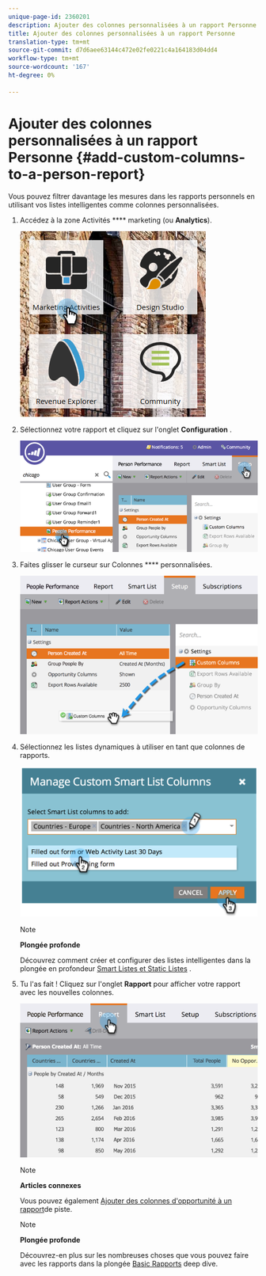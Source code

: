 ```yaml
---
unique-page-id: 2360201
description: Ajouter des colonnes personnalisées à un rapport Personne - Documents marketing - Documentation du produit
title: Ajouter des colonnes personnalisées à un rapport Personne
translation-type: tm+mt
source-git-commit: d7d6aee63144c472e02fe0221c4a164183d04dd4
workflow-type: tm+mt
source-wordcount: '167'
ht-degree: 0%

---
```



# Ajouter des colonnes personnalisées à un rapport Personne {#add-custom-columns-to-a-person-report}

Vous pouvez filtrer davantage les mesures dans les rapports [](http://docs.marketo.com/display/docs/basic+reporting) personnels en utilisant vos listes [](http://docs.marketo.com/display/docs/smart+lists+and+static+lists) intelligentes comme colonnes personnalisées.

1. Accédez à la zone Activités **** marketing (ou **Analytics**).

   ![](assets/ma-1.png)

1. Sélectionnez votre rapport et cliquez sur l&#39;onglet **Configuration** .

   ![](assets/two-1.png)

1. Faites glisser le curseur sur Colonnes **** personnalisées.

   ![](assets/three-1.png)

1. Sélectionnez les listes dynamiques à utiliser en tant que colonnes de rapports.

   ![](assets/image2014-9-16-16-3a39-3a34.png)

   >[!NOTE]
   >
   >**Plongée profonde**
   >
   >
   >Découvrez comment créer et configurer des listes intelligentes dans la plongée en profondeur [Smart Listes et Static Listes](http://docs.marketo.com/display/docs/smart+lists+and+static+lists) .

1. Tu l&#39;as fait ! Cliquez sur l&#39;onglet **Rapport** pour afficher votre rapport avec les nouvelles colonnes.

   ![](assets/five-1.png)

   >[!NOTE]
   >
   >**Articles connexes**
   >
   >
   >Vous pouvez également [Ajouter des colonnes d&#39;opportunité à un rapport](add-opportunity-columns-to-a-lead-report.md)de piste.

   >[!NOTE]
   >
   >**Plongée profonde**
   >
   >
   >Découvrez-en plus sur les nombreuses choses que vous pouvez faire avec les rapports dans la plongée [Basic Rapports](http://docs.marketo.com/display/docs/basic+reporting) deep dive.

